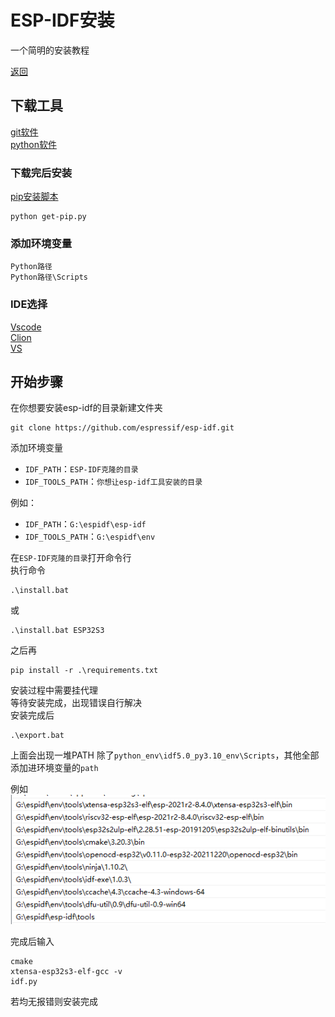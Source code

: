 # ESP-IDF安装
一个简明的安装教程

[返回](/README.md)

## 下载工具

[git软件](https://git-scm.com/downloads)  
[python软件](https://www.python.org/downloads/)  

### 下载完后安装

[pip安装脚本](https://bootstrap.pypa.io/get-pip.py)

```
python get-pip.py
```

### 添加环境变量

`Python路径`  
`Python路径\Scripts`


### IDE选择

[Vscode](https://code.visualstudio.com/)  
[Clion](https://www.jetbrains.com/clion/)  
[VS](https://visualstudio.microsoft.com/zh-hans/vs/)

## 开始步骤

在你想要安装esp-idf的目录新建文件夹
```
git clone https://github.com/espressif/esp-idf.git
```

添加环境变量

- `IDF_PATH`：`ESP-IDF克隆的目录`
- `IDF_TOOLS_PATH`：`你想让esp-idf工具安装的目录`

例如：

- `IDF_PATH`：`G:\espidf\esp-idf`
- `IDF_TOOLS_PATH`：`G:\espidf\env`

在`ESP-IDF克隆的目录`打开命令行  
执行命令
```
.\install.bat
```
或
```
.\install.bat ESP32S3
```
之后再
```
pip install -r .\requirements.txt
```

安装过程中需要挂代理  
等待安装完成，出现错误自行解决  
安装完成后
```
.\export.bat
```

上面会出现一堆PATH
除了`python_env\idf5.0_py3.10_env\Scripts`，其他全部添加进环境变量的`path`

例如  
![](./pic/pic1.png)

完成后输入
```
cmake
xtensa-esp32s3-elf-gcc -v
idf.py
```

若均无报错则安装完成